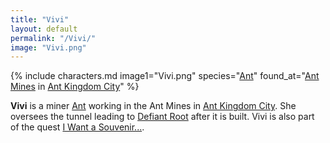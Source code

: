 ```yaml
---
title: "Vivi"
layout: default
permalink: "/Vivi/"
image: "Vivi.png"
---
```

{% include characters.md image1="Vivi.png" species="[Ant](/Ant)" found_at="[Ant Mines](/Ant_Mines) in [Ant Kingdom City](/Ant_Kingdom_City)" %}

**Vivi** is a miner [Ant](/Ant) working in the Ant Mines in [Ant Kingdom City](/Ant_Kingdom_City). She oversees the tunnel leading to [Defiant Root](/Defiant_Root) after it is built. Vivi is also part of the quest [I Want a Souvenir...](/I_Want_a_Souvenir...).